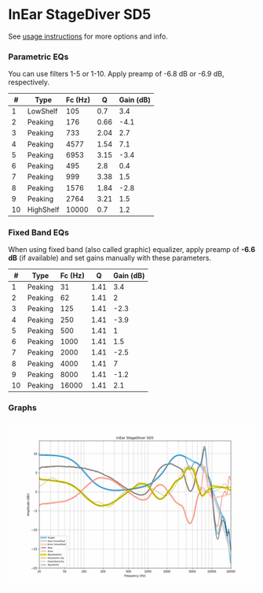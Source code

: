 # InEar StageDiver SD5
See [usage instructions](https://github.com/jaakkopasanen/AutoEq#usage) for more options and info.

### Parametric EQs
You can use filters 1-5 or 1-10. Apply preamp of -6.8 dB or -6.9 dB, respectively.

|   # | Type      |   Fc (Hz) |    Q |   Gain (dB) |
|-----|-----------|-----------|------|-------------|
|   1 | LowShelf  |       105 | 0.7  |         3.4 |
|   2 | Peaking   |       176 | 0.66 |        -4.1 |
|   3 | Peaking   |       733 | 2.04 |         2.7 |
|   4 | Peaking   |      4577 | 1.54 |         7.1 |
|   5 | Peaking   |      6953 | 3.15 |        -3.4 |
|   6 | Peaking   |       495 | 2.8  |         0.4 |
|   7 | Peaking   |       999 | 3.38 |         1.5 |
|   8 | Peaking   |      1576 | 1.84 |        -2.8 |
|   9 | Peaking   |      2764 | 3.21 |         1.5 |
|  10 | HighShelf |     10000 | 0.7  |         1.2 |

### Fixed Band EQs
When using fixed band (also called graphic) equalizer, apply preamp of **-6.6 dB** (if available) and set gains manually with these parameters.

|   # | Type    |   Fc (Hz) |    Q |   Gain (dB) |
|-----|---------|-----------|------|-------------|
|   1 | Peaking |        31 | 1.41 |         3.4 |
|   2 | Peaking |        62 | 1.41 |         2   |
|   3 | Peaking |       125 | 1.41 |        -2.3 |
|   4 | Peaking |       250 | 1.41 |        -3.9 |
|   5 | Peaking |       500 | 1.41 |         1   |
|   6 | Peaking |      1000 | 1.41 |         1.5 |
|   7 | Peaking |      2000 | 1.41 |        -2.5 |
|   8 | Peaking |      4000 | 1.41 |         7   |
|   9 | Peaking |      8000 | 1.41 |        -1.2 |
|  10 | Peaking |     16000 | 1.41 |         2.1 |

### Graphs
![](./InEar%20StageDiver%20SD5.png)
